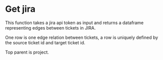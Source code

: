 # Get jira

This function takes a jira api token as input and returns a dataframe representing edges between tickets in JIRA.

One row is one edge relation between tickets, a row is uniquely defined by the source ticket id and target ticket id.

Top parent is project. 

